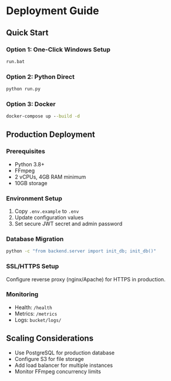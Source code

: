 # Deployment Guide

## Quick Start

### Option 1: One-Click Windows Setup
```cmd
run.bat
```

### Option 2: Python Direct
```cmd
python run.py
```

### Option 3: Docker
```cmd
docker-compose up --build -d
```

## Production Deployment

### Prerequisites
- Python 3.8+
- FFmpeg
- 2 vCPUs, 4GB RAM minimum
- 10GB storage

### Environment Setup
1. Copy `.env.example` to `.env`
2. Update configuration values
3. Set secure JWT secret and admin password

### Database Migration
```bash
python -c "from backend.server import init_db; init_db()"
```

### SSL/HTTPS Setup
Configure reverse proxy (nginx/Apache) for HTTPS in production.

### Monitoring
- Health: `/health`
- Metrics: `/metrics`
- Logs: `bucket/logs/`

## Scaling Considerations
- Use PostgreSQL for production database
- Configure S3 for file storage
- Add load balancer for multiple instances
- Monitor FFmpeg concurrency limits